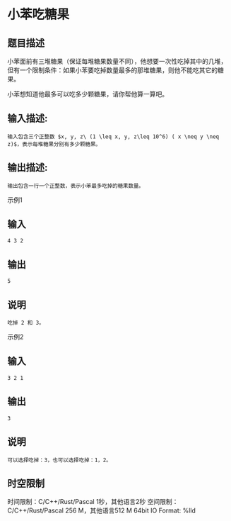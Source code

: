 # 小苯吃糖果

## 题目描述

小苯面前有三堆糖果（保证每堆糖果数量不同），他想要一次性吃掉其中的几堆，但有一个限制条件：如果小苯要吃掉数量最多的那堆糖果，则他不能吃其它的糖果。  
  
小苯想知道他最多可以吃多少颗糖果，请你帮他算一算吧。

## 输入描述:
    
    
    输入包含三个正整数 $x, y, z\ (1 \leq x, y, z\leq 10^6) ( x \neq y \neq z)$，表示每堆糖果分别有多少颗糖果。

## 输出描述:
    
    
    输出包含一行一个正整数，表示小苯最多吃掉的糖果数量。

示例1 

## 输入
    
    
    4 3 2

## 输出
    
    
    5

## 说明
    
    
    吃掉 2 和 3。

示例2 

## 输入
    
    
    3 2 1

## 输出
    
    
    3

## 说明
    
    
    可以选择吃掉：3，也可以选择吃掉：1，2。


## 时空限制

时间限制：C/C++/Rust/Pascal 1秒，其他语言2秒
空间限制：C/C++/Rust/Pascal 256 M，其他语言512 M
64bit IO Format: %lld